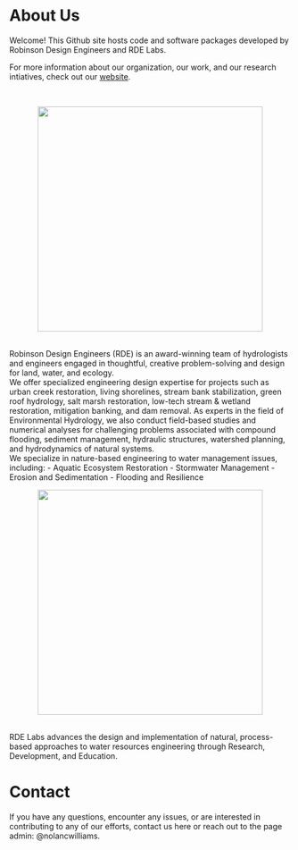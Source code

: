 # About Us

Welcome! This Github site hosts code and software packages developed by Robinson Design Engineers and RDE Labs.

For more information about our organization, our work, and our research intiatives, check out our [website](www.rde.us). 

<br />
<p align="center" width="100%">
  <img width="403" src="https://github.com/user-attachments/assets/516baeca-3a1f-4c25-9d6a-ce39eff5ea3c">
</p>

<br />
Robinson Design Engineers (RDE) is an award-winning team of hydrologists and engineers engaged in thoughtful, creative problem-solving and design for land, water, and ecology.

<br />
We offer specialized engineering design expertise for projects such as urban creek restoration, living shorelines, stream bank stabilization, green roof hydrology, salt marsh restoration, low-tech stream & wetland restoration, mitigation banking, and dam removal. As experts in the field of Environmental Hydrology, we also conduct field-based studies and numerical analyses for challenging problems associated with compound flooding, sediment management, hydraulic structures, watershed planning, and hydrodynamics of natural systems.

<br />
We specialize in nature-based engineering to water management issues, including:
- Aquatic Ecosystem Restoration
- Stormwater Management
- Erosion and Sedimentation
- Flooding and Resilience

<br />
<p align="center" width="100%">
  <img width="403" src="https://github.com/user-attachments/assets/2e2b3b5f-1560-4c22-b2c5-19aa56c62983">
</p>

<br />
RDE Labs advances the design and implementation of natural, process-based approaches to water resources engineering through Research, Development, and Education.


# Contact
If you have any questions, encounter any issues, or are interested in contributing to any of our efforts, contact us here or reach out to the page admin: @nolancwilliams. 
